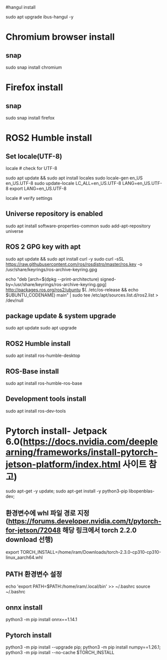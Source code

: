 #hangul install

sudo apt upgrade ibus-hangul -y


# Chromium browser install

## snap

sudo snap install chromium

# Firefox install

## snap

sudo snap install firefox

# ROS2 Humble install

## Set locale(UTF-8)

locale  # check for UTF-8

sudo apt update && sudo apt install locales
sudo locale-gen en_US en_US.UTF-8
sudo update-locale LC_ALL=en_US.UTF-8 LANG=en_US.UTF-8
export LANG=en_US.UTF-8

locale  # verify settings


## Universe repository is enabled

sudo apt install software-properties-common
sudo add-apt-repository universe

##  ROS 2 GPG key with apt

sudo apt update && sudo apt install curl -y
sudo curl -sSL https://raw.githubusercontent.com/ros/rosdistro/master/ros.key -o /usr/share/keyrings/ros-archive-keyring.gpg

echo "deb [arch=$(dpkg --print-architecture) signed-by=/usr/share/keyrings/ros-archive-keyring.gpg] http://packages.ros.org/ros2/ubuntu $(. /etc/os-release && echo $UBUNTU_CODENAME) main" | sudo tee /etc/apt/sources.list.d/ros2.list > /dev/null

## package update & system upgrade

sudo apt update
sudo apt upgrade

## ROS2 Humble install

sudo apt install ros-humble-desktop


## ROS-Base install

sudo apt install ros-humble-ros-base

## Development tools install

sudo apt install ros-dev-tools

# Pytorch install- Jetpack 6.0(https://docs.nvidia.com/deeplearning/frameworks/install-pytorch-jetson-platform/index.html 사이트 참고) 

sudo apt-get -y update; 
sudo apt-get install -y  python3-pip libopenblas-dev;

## 환경변수에 whl 파일 경로 지정(https://forums.developer.nvidia.com/t/pytorch-for-jetson/72048 해당 링크에서 torch 2.2.0 download 선행)

export TORCH_INSTALL=/home/iram/Downloads/torch-2.3.0-cp310-cp310-linux_aarch64.whl

## PATH 환경변수 설정

echo 'export PATH=$PATH:/home/iram/.local/bin' >> ~/.bashrc
source ~/.bashrc

## onnx install

python3 -m pip install onnx==1.14.1

## Pytorch install

python3 -m pip install --upgrade pip; python3 -m pip install numpy==1.26.1; python3 -m pip install --no-cache $TORCH_INSTALL
